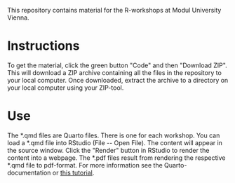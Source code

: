 This repository contains material for the R-workshops at Modul University Vienna.

# Instructions

To get the material, click the green button "Code" and then "Download ZIP". This 
will download a ZIP archive containing all the files in the repository to your 
local computer. Once downloaded, extract the archive to a directory on your local
computer using your ZIP-tool.

# Use

The *.qmd files are Quarto files. There is one for each workshop. You can load a
*.qmd file into RStudio (File -- Open File). The content will appear in the source
window. Click the "Render" button in RStudio to render the content into a webpage.
The *.pdf files result from rendering the respective *.qmd file to pdf-format. For
more information see the Quarto-documentation or [this tutorial](https://quarto.org/docs/get-started/hello/rstudio.html).

